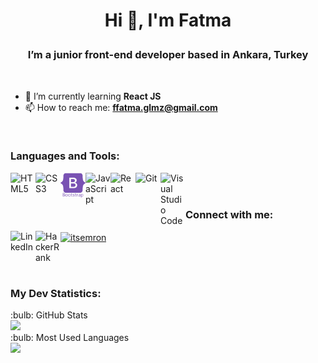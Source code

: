# <p align="center"> Hi :wave:, I'm Fatma  </p>

### <p align="center"> I’m a junior front-end developer based in Ankara, Turkey </p>
<br>



- 🌱 I’m currently learning **React JS**
- 📫 How to reach me: **ffatma.glmz@gmail.com**

<br>

### Languages and Tools:

<img align="left" alt="HTML5" width="40px" src="https://cdn.jsdelivr.net/gh/devicons/devicon/icons/html5/html5-original.svg"/>
<img align="left" alt="CSS3" width="40px" src="https://cdn.jsdelivr.net/gh/devicons/devicon/icons/css3/css3-original.svg" />
<img align="left" alt="Bootstrap" width="40px" src="https://raw.githubusercontent.com/devicons/devicon/master/icons/bootstrap/bootstrap-plain-wordmark.svg" />
<img align="left" alt="JavaScript" width="40px" src="https://cdn.jsdelivr.net/gh/devicons/devicon/icons/javascript/javascript-original.svg" />
<img align="left" alt="React" width="40px" src="https://cdn.jsdelivr.net/gh/devicons/devicon/icons/react/react-original.svg" />
<img align="left" alt="Git" width="40px" src="https://cdn.jsdelivr.net/gh/devicons/devicon/icons/git/git-original.svg" />
<img align="left" alt="Visual Studio Code" width="40px" src="https://cdn.jsdelivr.net/gh/devicons/devicon/icons/vscode/vscode-original.svg" />

<br>
<br>

### Connect with me:
<a href="www.linkedin.com/in/fatma-gülmez/" target="blank"><img align="left" alt="LinkedIn" width="40px" src="https://cdn.freelogovectors.net/wp-content/uploads/2020/01/linkedin-logo.png"/></a>
<a href="https://www.hackerrank.com/ffatma_glmz" target="blank"><img align="left" alt="HackerRank" width="40px" src="https://cdn3.iconfinder.com/data/icons/logos-and-brands-adobe/512/160_Hackerrank-512.png"/></a>
<a href="https://instagram.com/" target="blank"><img align="center" src="https://raw.githubusercontent.com/rahuldkjain/github-profile-readme-generator/master/src/images/icons/Social/instagram.svg" alt="itsemron"  width="40px" /></a>


<br>
<br>

<h3 align="left">My Dev Statistics: </h3>
<summary>:bulb: GitHub Stats</summary>
<img src="https://github-readme-stats.vercel.app/api?username=fatmagulmez&theme=tokyonight">
<summary>:bulb: Most Used Languages</summary>
<img src="https://github-readme-stats.vercel.app/api/top-langs/?username=fatmagulmez&layout=compact">


